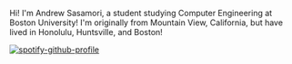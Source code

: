 Hi! I'm Andrew Sasamori, a student studying Computer Engineering at Boston University! I'm originally from Mountain View, California, but have lived in Honolulu, Huntsville, and Boston!

[![spotify-github-profile](https://spotify-github-profile.kittinanx.com/api/view?uid=carddealer3000&cover_image=true&theme=compact&show_offline=false&background_color=121212&interchange=true&profanity=false)](https://spotify-github-profile.kittinanx.com/api/view?uid=carddealer3000&redirect=true)


<!--
**ASasamori/ASasamori** is a ✨ _special_ ✨ repository because its `README.md` (this file) appears on your GitHub profile.

Here are some ideas to get you started:

- 🔭 I’m currently working on ...
- 🌱 I’m currently learning ...
- 👯 I’m looking to collaborate on ...
- 🤔 I’m looking for help with ...
- 💬 Ask me about ...
- 📫 How to reach me: ...
- 😄 Pronouns: ...
- ⚡ Fun fact: ...
-->
